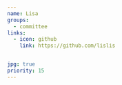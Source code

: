 ```yaml
---
name: Lisa
groups:
  - committee
links:
  - icon: github
    link: https://github.com/lislis


jpg: true
priority: 15
---
```


